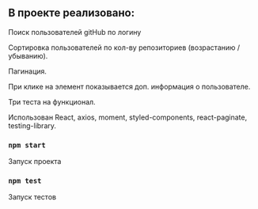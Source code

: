 ## В проекте реализовано:

Поиск пользователей gitHub по логину

Сортировка пользователей по кол-ву репозиториев (возрастанию / убыванию).

Пагинация.

При клике на элемент показывается доп. информация о пользователе.

Три теста на функционал.

Использован React, axios, moment, styled-components, react-paginate, testing-library.

### `npm start`

Запуск проекта

### `npm test`

Запуск тестов
